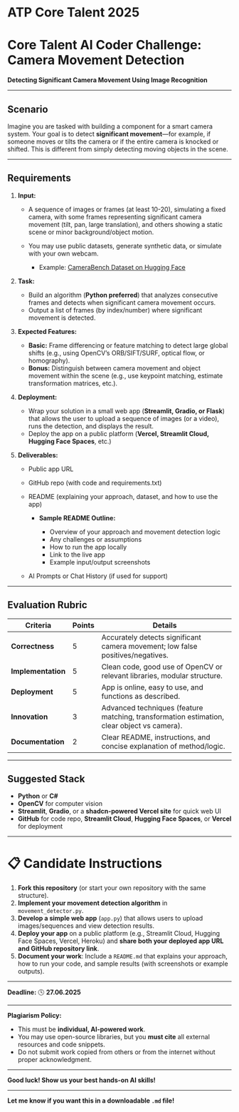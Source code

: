 # ATP Core Talent 2025
# Core Talent AI Coder Challenge: Camera Movement Detection

**Detecting Significant Camera Movement Using Image Recognition**

---

## Scenario

Imagine you are tasked with building a component for a smart camera system. Your goal is to detect **significant movement**—for example, if someone moves or tilts the camera or if the entire camera is knocked or shifted. This is different from simply detecting moving objects in the scene.

---

## Requirements

1. **Input:**

   * A sequence of images or frames (at least 10-20), simulating a fixed camera, with some frames representing significant camera movement (tilt, pan, large translation), and others showing a static scene or minor background/object motion.
   * You may use public datasets, generate synthetic data, or simulate with your own webcam.

     * Example: [CameraBench Dataset on Hugging Face](https://huggingface.co/datasets/syCen/CameraBench)
2. **Task:**

   * Build an algorithm (**Python preferred**) that analyzes consecutive frames and detects when significant camera movement occurs.
   * Output a list of frames (by index/number) where significant movement is detected.
3. **Expected Features:**

   * **Basic:** Frame differencing or feature matching to detect large global shifts (e.g., using OpenCV’s ORB/SIFT/SURF, optical flow, or homography).
   * **Bonus:** Distinguish between camera movement and object movement within the scene (e.g., use keypoint matching, estimate transformation matrices, etc.).
4. **Deployment:**

   * Wrap your solution in a small web app (**Streamlit, Gradio, or Flask**) that allows the user to upload a sequence of images (or a video), runs the detection, and displays the result.
   * Deploy the app on a public platform (**Vercel, Streamlit Cloud, Hugging Face Spaces**, etc.)
5. **Deliverables:**

   * Public app URL
   * GitHub repo (with code and requirements.txt)
   * README (explaining your approach, dataset, and how to use the app)

     * **Sample README Outline:**

       * Overview of your approach and movement detection logic
       * Any challenges or assumptions
       * How to run the app locally
       * Link to the live app
       * Example input/output screenshots
   * AI Prompts or Chat History (if used for support)

---

## Evaluation Rubric

| Criteria           | Points | Details                                                                                    |
| ------------------ | ------ | ------------------------------------------------------------------------------------------ |
| **Correctness**    | 5      | Accurately detects significant camera movement; low false positives/negatives.             |
| **Implementation** | 5      | Clean code, good use of OpenCV or relevant libraries, modular structure.                   |
| **Deployment**     | 5      | App is online, easy to use, and functions as described.                                    |
| **Innovation**     | 3      | Advanced techniques (feature matching, transformation estimation, clear object vs camera). |
| **Documentation**  | 2      | Clear README, instructions, and concise explanation of method/logic.                       |

---

## Suggested Stack

* **Python** or **C#**
* **OpenCV** for computer vision
* **Streamlit**, **Gradio**, or a **shadcn-powered Vercel site** for quick web UI
* **GitHub** for code repo, **Streamlit Cloud**, **Hugging Face Spaces**, or **Vercel** for deployment

---

# 📋 Candidate Instructions

1. **Fork this repository** (or start your own repository with the same structure).
2. **Implement your movement detection algorithm** in `movement_detector.py`.
3. **Develop a simple web app** (`app.py`) that allows users to upload images/sequences and view detection results.
4. **Deploy your app** on a public platform (e.g., Streamlit Cloud, Hugging Face Spaces, Vercel, Heroku) and **share both your deployed app URL and GitHub repository link**.
5. **Document your work**: Include a `README.md` that explains your approach, how to run your code, and sample results (with screenshots or example outputs).

---

**Deadline:**
🕓 **27.06.2025**

---

**Plagiarism Policy:**

* This must be **individual, AI-powered work**.
* You may use open-source libraries, but you **must cite** all external resources and code snippets.
* Do not submit work copied from others or from the internet without proper acknowledgment.

---

**Good luck! Show us your best hands-on AI skills!**

---

**Let me know if you want this in a downloadable `.md` file!**
